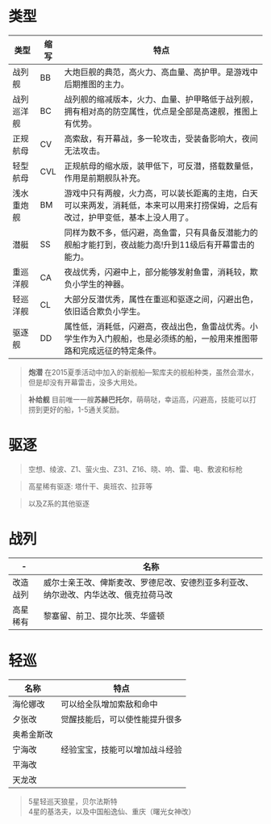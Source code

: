 # 类型
类型|缩写|特点|
-|-|-|
战列舰|BB|大炮巨舰的典范，高火力、高血量、高护甲。是游戏中后期推图的主力。
战列巡洋舰|BC|战列舰的缩减版本，火力、血量、护甲略低于战列舰，拥有相对高的防空属性，优点是全部是高速舰，推图上有优势。
正规航母|CV|高索敌，有开幕战，多一轮攻击，受装备影响大，夜间无法攻击。
轻型航母|CVL|正规航母的缩水版，装甲低下，可反潜，搭载数量低，作用是前期舰队补充。
浅水重炮舰|BM|游戏中只有两艘，火力高，可以装长距离的主炮，白天可以来两发，消耗低，本来可以用来打捞保姆，之后有改过，护甲变低，基本上没人用了。
潜艇|SS|同样为数不多，低闪避，高鱼雷，只有具备反潜能力的舰船才能打到，夜战能力高!升到11级后有开幕雷击的能力。
重巡洋舰|CA|夜战优秀，闪避中上，部分能够发射鱼雷，消耗较，欺负小学生的神器。
轻巡洋舰|CL|大部分反潜优秀，属性在重巡和驱逐之间，闪避出色，依旧适合欺负小学生。
驱逐舰|DD|属性低，消耗低，闪避高，夜战出色，鱼雷战优秀。小学生作为入门舰船，也是必须练的船，一般用来推图带路和完成远征的特定条件。

> **炮潜**
>在2015夏季活动中加入的新舰船—絮库夫的舰船种类，虽然会潜水，但是却没有开幕雷击，没多大用处。  

> **补给舰**
>目前唯一一艘**苏赫巴托尔**，萌萌哒，幸运高，闪避高，技能可以打捞到更好的船，1-5通关奖励。


# 驱逐
> 空想、绫波、Z1、萤火虫、Z31、Z16、晓、响、雷、电、敷波和标枪

> 高星稀有驱逐: 塔什干、奥班农、拉菲等

> 以及Z系的其他驱逐

# 战列
-|名称
-|-
改造战列|威尔士亲王改、俾斯麦改、罗德尼改、安德烈亚多利亚改、纳尔逊改、内华达改、俄克拉荷马改
高星稀有|黎塞留、前卫、提尔比茨、华盛顿

# 轻巡
名称|特点
-|-
海伦娜改|可以给全队增加索敌和命中
夕张改|觉醒技能后，可以使性能提升很多
奥希金斯改|
宁海改|经验宝宝，技能可以增加战斗经验
平海改|
天龙改|
> 5星轻巡天狼星，贝尔法斯特  
> 4星的基洛夫，以及中国船逸仙、重庆（曙光女神改）
